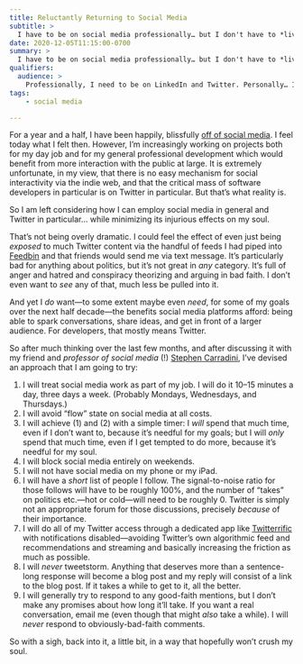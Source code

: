 ```yaml
---
title: Reluctantly Returning to Social Media
subtitle: >
  I have to be on social media professionally… but I don't have to *live* there.
date: 2020-12-05T11:15:00-0700
summary: >
  I have to be on social media professionally… but I don't have to *live* there. So I’ve devised an approach that I hope will get me some of those benefits without destroying my soul.
qualifiers:
  audience: >
    Professionally, I need to be on LinkedIn and Twitter. Personally… I still don’t want to.
tags:
    - social media

---
```


For a year and a half, I have been happily, blissfully [off of social media](https://v4.chriskrycho.com/2019/breaking-up-with-social-media.html "Breaking Up With Social Media"). I feel today what I felt then. However, I’m increasingly working on projects both for my day job and for my general professional development which would benefit from more interaction with the public at large. It is extremely unfortunate, in my view, that there is no easy mechanism for social interactivity via the indie web, and that the critical mass of software developers in particular is on Twitter in particular. But that’s what reality is.

So I am left considering how I can employ social media in general and Twitter in particular… while minimizing its injurious effects on my soul.

That’s not being overly dramatic. I could feel the effect of even just being *exposed* to much Twitter content via the handful of feeds I had piped into [Feedbin](https://feedbin.com) and that friends would send me via text message. It’s particularly bad for anything about politics, but it’s not great in *any* category. It’s full of anger and hatred and conspiracy theorizing and arguing in bad faith. I don’t even want to *see* any of that, much less be pulled into it.

And yet I *do* want—to some extent maybe even *need*, for some of my goals over the next half decade—the benefits social media platforms afford: being able to spark conversations, share ideas, and get in front of a larger audience. For developers, that mostly means Twitter.

So after much thinking over the last few months, and after discussing it with my friend and *professor of social media* (!) [Stephen Carradini](https://stephencarradini.com), I’ve devised an approach that I am going to try:

1. I will treat social media work as part of my job. I will do it 10–15 minutes a day, three days a week. (Probably Mondays, Wednesdays, and Thursdays.)
2. I will avoid “flow” state on social media at all costs.
3. I will achieve (1) and (2) with a simple timer: I *will* spend that much time, even if I don’t want to, because it’s needful for my goals; but I will *only* spend that much time, even if I get tempted to do more, because it’s needful for my soul.
4. I will block social media entirely on weekends.
5. I will not have social media on my phone or my iPad.
6. I will have a *short* list of people I follow. The signal-to-noise ratio for those follows will have to be roughly 100%, and the number of “takes” on politics etc.—hot or cold—will need to be roughly 0. Twitter is simply not an appropriate forum for those discussions, precisely *because* of their importance.
7. I will do all of my Twitter access through a dedicated app like [Twitterrific](https://twitterrific.com/mac) with notifications disabled—avoiding Twitter’s own algorithmic feed and recommendations and streaming and basically increasing the friction as much as possible.
8. I will *never* tweetstorm. Anything that deserves more than a sentence-long response will become a blog post and my reply will consist of a link to the blog post. If it takes a while to get to it, all the better.
9. I will generally try to respond to any good-faith mentions, but I don’t make any promises about how long it’ll take. If you want a real conversation, email me (even though that might *also* take a while). I will *never* respond to obviously-bad-faith comments.

So with a sigh, back into it, a little bit, in a way that hopefully won’t crush my soul.